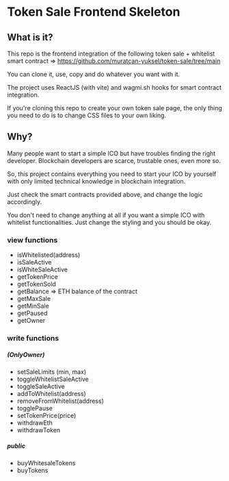# Token Sale Frontend Skeleton

## What is it?

This repo is the frontend integration of the following token sale + whitelist smart contract => https://github.com/muratcan-yuksel/token-sale/tree/main

You can clone it, use, copy and do whatever you want with it.

The project uses ReactJS (with vite) and wagmi.sh hooks for smart contract integration.

If you're cloning this repo to create your own token sale page, the only thing you need to do is to change CSS files to your own liking.

## Why?

Many people want to start a simple ICO but have troubles finding the right developer. Blockchain developers are scarce, trustable ones, even more so.

So, this project contains everything you need to start your ICO by yourself with only limited technical knowledge in blockchain integration.

Just check the smart contracts provided above, and change the logic accordingly.

You don't need to change anything at all if you want a simple ICO with whitelist functionalities. Just change the styling and you should be okay.

### view functions

- isWhitelisted(address)
- isSaleActive
- isWhiteSaleActive
- getTokenPrice
- getTokenSold
- getBalance => ETH balance of the contract
- getMaxSale
- getMinSale
- getPaused
- getOwner

### write functions

##### (OnlyOwner)

- setSaleLimits (min, max)
- toggleWhitelistSaleActive
- toggleSaleActive
- addToWhitelist(address)
- removeFromWhitelist(address)
- togglePause
- setTokenPrice(price)
- withdrawEth
- withdrawToken

##### public

- buyWhitesaleTokens
- buyTokens
